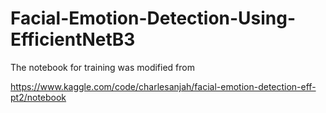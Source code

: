 # Facial-Emotion-Detection-Using-EfficientNetB3

The notebook for training was modified from

https://www.kaggle.com/code/charlesanjah/facial-emotion-detection-eff-pt2/notebook
